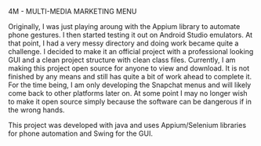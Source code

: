 4M - MULTI-MEDIA MARKETING MENU

Originally, I was just playing aroung with the Appium library to automate phone gestures. I then started testing it out on Android Studio emulators. At that point, I had a very messy directory and doing work became quite a challenge. I decided to make it an official project with a professional looking GUI and a clean project structure with clean class files. Currently, I am making this project open source for anyone to view and download.  It is not finished by any means and still has quite a bit of work ahead to complete it. For the time being, I am only developing the Snapchat menus and will likely come back to other platforms later on. At some point I may no longer wish to make it open source simply because the software can be dangerous if in the wrong hands.

This project was developed with java and uses Appium/Selenium libraries for phone automation and Swing for the GUI.
